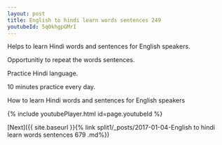 ```yaml
---
layout: post
title: English to hindi learn words sentences 249 
youtubeId: 5q0khgpGMrI
---
```

 
 
Helps to learn Hindi words and sentences for English speakers.

Opportunitiy to repeat the words sentences. 

Practice Hindi language. 
 
10 minutes practice every day. 
 
How to learn Hindi words and sentences for English speakers 
 
{% include youtubePlayer.html id=page.youtubeId %}
 
 
[Next]({{ site.baseurl }}{% link  split1/_posts/2017-01-04-English to hindi learn words sentences 679 .md%})
 
